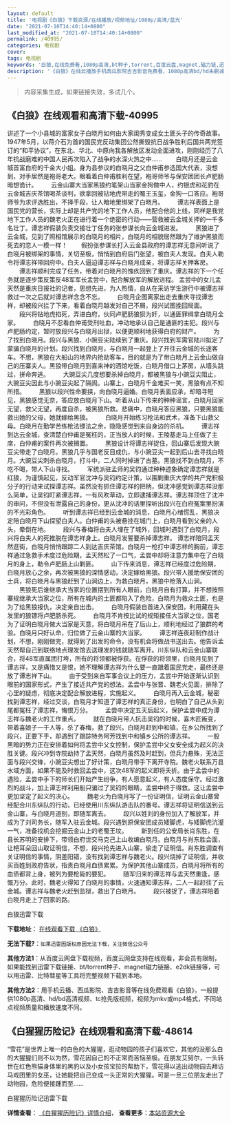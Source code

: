 ```yaml
---
layout: default
title: '电视剧《白狼》下载资源/在线播放/视频地址/1080p/高清/蓝光'
date: "2021-07-10T14:40:14+0800"
last_modified_at: "2021-07-10T14:40:14+0800"
permalink: /40995/
categories: 电视剧
cover:
tags: 电视剧
keywords: '白狼,在线免费看,1080p高清,bt种子,torrent,百度云盘,magnet,磁力链,迅雷下载资源'
description: '《白狼》在线云播放手机西瓜影院吉吉影音免费看，1080p高清bd/hd未删减完整版和tc抢先枪版，mkv/mp4格式，附带bt/torrent种子、magnet/磁力链、百度云盘、网盘资源迅雷下载链接'
---
```


>内容采集生成，如果链接失效，多试几个。


## 《白狼》在线观看和高清下载-40995

讲述了一个小县城的富家女子白晓月如何由大家闺秀变成女土匪头子的传奇故事。1947年5月，以蒋介石为首的国民党反动集团公然撕毁抗日战争胜利后国共两党签订的“和平协议”，在东北、华北、中原向我各解放区发动全面进攻，刚刚经历了八年抗战磨难的中国人民再次陷入了战争的水深火热之中…… 　　白晓月还是云金城首富白府的千金大小姐。身为县参议的白晓月之父白仲甫参选国大代表，没想到，对手居然是袍哥老大。眼看着白仲甫胜利在望，袍哥师爷与保安团团长卢肥肠暗想诡计。 　　云金山寨大当家黑狼约笔架山当家金狗做中人，约银虎和花豹在云金城吉庆茶馆喝茶谈判，欲拿回被钻地虎带走的蜀王玉玺，金狗一口答应。袍哥师爷为求评选胜出，不择手段，让人暗地里绑架了白晓月。 　　谭志祥表面上是国民党的营长，实际上却是共产党的地下工作人员，他配合他的上线，同样是我党地下工作人员的魏老火正在进行着一个绝密的行动——营救被云金城关押的一千多名壮丁。谭志祥假装负责交接壮丁任务的张参谋长向云金城进发。 　　黑狼进了云金城，见到了照相馆展示的白晓月的相片，白晓月的相貌居然跟为了维护黑狼而死去的恋人一模一样！ 　　假扮张参谋长打入云金县政府的谭志祥无意间听说了白晓月被绑架的事情，关切至极，悄悄到白府后门张望，被白夫人发现。白夫人勒令将谭志祥带回府中。白夫人逼迫谭志祥与白晓月成亲，将谭志祥关押客房。 　　谭志祥顺利完成了任务，带着对白晓月的愧疚回到了重庆。谭志祥的下一个任务就是逐步策反策反48军军长孟尝中，配合解放军的解放进程。 孟尝中的女儿孟天然是重庆日报社的记者，思想先进，为人热情，自从在采访学生游行中被谭志祥救过一次之后就对谭志祥念念不忘。 　　白晓月企图离家出走去重庆寻找谭志祥，却被段兴拦了下来，看着白晓月越发对自己不屑，段兴试图挽回局面。 　　段兴将钻地虎掐死，弄进白府，伙同卢肥肠狼狈为奸，以通匪罪缉拿白晓月全家。 　　白晓月不忍看白仲甫受刑吐血，冲动地承认自己是通匪的主犯。段兴与卢肥肠约定，暂时放段兴与白晓月出狱，以便更顺利地获得白府的财产。 　　为了找到白晓月。段兴与黑狼、小豌豆尖陆续到了重庆。段兴找到军需官陆川拟定了蒙骗白晓月的计划。段兴找到白晓月，与白晓月一起登上了开往云金城的长途客车。不想，黑狼在大船山的地界内抢劫客车，目的就是为了带白晓月上云金山做自己的压寨夫人。黑狼带白晓月到喜来神的酒馆吃饭，白晓月借口上茅房，从墙头跳过，拼命奔逃。 　　大豌豆尖几度想要杀掉白晓月，都被黑狼与小豌豆尖阻止，大豌豆尖因此与小豌豆尖起了隔阂。山寨上，白晓月千金难买一笑，黑狼有点不知所措。 　　黑狼以段兴性命要挟，向白晓月逼婚。白晓月表面应承，却暗寻短见，黑狼感觉无奈，答应放白晓月下山。听着从山下传来的种种谣言，白晓月回家无望，救父无望，再度自杀，被黑狼所救。悲痛中，白晓月答应黑狼，只要黑狼能救出她的父母，她就嫁给黑狼。 　　白晓月开始练习枪法和武术，准备下山救父母。白晓月在勤学苦练枪法镖法之余，隐隐感觉到来自身边的杀机。 　　谭志祥到达云金城，查清楚白仲甫是冤枉的，正当放人的时候，王陵基走马上任做了主席，白仲甫的案件再次被搁置。 　　黑狼设计将谭志祥捉住，回山寨后发现大豌豆尖带走了白晓月。黑狼几乎与国老反目成仇，与小豌豆尖一起到后山去寻找白晓月。大豌豆尖刺杀白晓月，打斗中，二人同时掉进了古墓。黑狼找不到白晓月，不吃不喝，带人下山寻找。 　　军统派驻孟师的吴钧通过种种迹象确定谭志祥就是红狼，为谨慎起见，反动军官沈冲与吴钧约定计策，以围剿重庆大学的共产党积极分子的行动来试探谭志祥。虽然没有抓住谭志祥的把柄，但沈冲感觉到谭志祥没那么简单，让吴钧盯紧谭志祥，一有风吹草动，立即逮捕谭志祥。谭志祥顶住了沈冲的审问，不但没有泄露自己的身份，更从沈冲的话里探听出段兴在白府冤案里扮演的不光彩角色。 　　听到谭志祥已经到云金城的消息，白晓月心绪慌乱，黑狼决定陪白晓月下山探望白夫人。白仲甫的头被悬挂在城门上，白晓月看到父亲的人头，晕倒在地。 　　段兴与春梅将白夫人埋在了城外，回城时遇到了白晓月，段兴将白夫人的死推脱在谭志祥身上。白晓月发誓要杀掉谭志祥。 谭志祥陪同孟天然逛街，白晓月悄悄跟踪二人到达吉庆茶馆。白晓月一枪打中谭志祥的胸前，谭志祥通过急救手术度过危险期，孟天然松了一口气，孟尝中却将注意力集中在了白晓月的身上，勒令卢肥肠上山剿匪。 　　山下传来消息，谭志祥已经度过危险期，白晓月放心之余，再次被黑狼的深情感动，决定嫁给黑狼。段兴带人援助保安团的士兵，将白晓月与黑狼赶到了山涧边上，为救白晓月，黑狼中枪落入山涧。 　　黑狼死后谁继承大当家的位置摆到所有人眼前，白晓月自有打算，并不想按照寨规继承大当家之位，所有在城内的土匪都陷入了危险，白晓月为救众土匪，也是为了给黑狼报仇，决定亲自出击。 　　白晓月假装自首进入保安团，利用藏在头发里的狼镖将卢肥肠杀死。 　　白晓月不肯按比试的规矩接任大当家之位，国老为了证明白晓月做大当家是天意，将白晓月吊在了后山上，顺利地经过了狼群的考验。白晓月只好认命，归位做了云金山寨的大当家。 　　谭志祥连夜赶制作战计划，不想，刚刚做完，就得到了出发的命令，没有机会将做战书送出去。他告诉孟天然帮自己到联络地点理发馆去送理发的钱就随军离开。川东纵队和云金山寨联合，将48军直属团打垮，所有的将领都被俘获。在俘获的将领里，白晓月见到了谭志祥，又是痛惜又是恨，她不理解谭志祥为什么要一直跟着国民党走，最终还是放了谭志祥下山。 　　由于受到来自军事会议上的压力，孟尝中开始逐渐认识到眼前的国家形式，产生了接近共产党的想法。孟尝中与张晋、魏老火见面，排除了心里的疑虑，彻底决定配合解放进程，实施起义。 　　白晓月再入云金城，秘密找到谭志祥，经过交谈，白晓月才知道了谭志祥的真正身份，也明白了自己从头到尾都冤枉了谭志祥，悔恨万分。 　　孟尝中决定五天后起义，保护孟尝中成为谭志祥与魏老火的工作重点。 　　就在白晓月带人抗击吴钧的时候，喜木匠叛变，带着喜娘子一干人等，杀了春梅，救了段兴。白晓月赶到中和镇，在乡公所找到了段兴，正要下手，却遇到了跟踪特务阿芳找到中和镇乡公所的谭志祥。 　　一股黑暗的势力正在安排着如何将孟尝中父女控制，保护孟尝中父女安全成为起义的决胜关键。段兴冲到寺院劫持了孟天然，白晓月虽然及时赶到，但兵力悬殊，无法正面与段兴交锋，小豌豆尖想出了好计策，白晓月带手下离开寺院。魏老火联系万县水域方面，如果不能及时救回孟尝中，这次48军的起义即将夭折。由于孟尝中的遇险，孟尝中手下的师长们开始产生纷争，有人愿意起义，有人态度保守。经过激烈的战斗，加上谭志祥利用船只骗过了吴钧的眼睛，孟尝中终于得救。这让孟尝中更加坚定了起义的决心。 　　魏老火为白晓月写了一份证明信，证明云金山寨曾经配合川东纵队的行动，已经使用川东纵队游击队的番号。谭志祥将证明信送到云金山寨，与白晓月道别，即随军离去。 　　段兴以姓刘的身份加入了解放军，并成为了刘司务长，随军入驻云金城。段兴遇到原保安团成员矮脚虎，与矮脚虎沆瀣一气，准备找机会挖掘云金山上的老蜀王坟。 　　新到任的公安局长肖东胜，在县长苏明的安排下，带领白府世交马克己上山收编白晓月。白晓月与肖东胜会面，让杷耳朵回山取证明信，不想，段兴抢先进入山寨，偷走了证明信。肖东胜调查有关证明信的事情，阴差阳错，没有找到谭志祥与魏老火。段兴烧掉了证明信，并收买百姓到政府告状，指责白晓月血债累累。为保护其他山寨成员，白晓月将所有的血债都背上身，被列为要枪毙的要犯。 　　随军归来的谭志祥与孟天然重逢，感慨万分。此时，魏老火得知了白晓月的事情，火速通知谭志祥，二人一起赶往了云金城。谭志祥与魏老火赶到监狱，救出了白晓月。 　　段兴被捉了，谭志祥陪着白晓月走上了回家的路。


白狼迅雷下载

**下载地址**： [在线观看下载 《白狼》](https://www.993dy.com//vod-detail-id-11327.html) 


**无法下载?**：`如果迅雷因版权原因无法下载，关注微信公众号 `

**其他方法1**：从百度云网盘下载视频，百度云网盘支持在线观看，非会员有限制，如果能找到迅雷下载链接、bt/torrent种子、magnet磁力链接、e2dk链接等，可以用迅雷、比特彗星等工具将完整视频下载到本地。

**其他方法2**：用手机云播、西瓜影院、吉吉影音等在线免费观看《白狼》，一般提供1080p高清、hd/bd高清视频、tc抢先版视频，视频为mkv或mp4格式，不同站点视频质量和播放速度不同。


## 《白猩猩历险记》在线观看和高清下载-48614

“雪花”是世界上唯一的白色的大猩猩，逛动物园的孩子们喜欢它，其他的没那么白的大猩猩们则不以为然，雪花因自己的不正常而苦恼至极。在朋友艾努尔，一头转世在红色熊猫身体里的黑豹以及小女孩宝拉的帮助下，雪花得以逃出动物园去拜访马戏团里的女巫，让她能把自己变成一头正常的大猩猩。可是一旦三位朋友走出了动物园，危险便接踵而至……


白猩猩历险记迅雷下载

**详情查看**： [《白猩猩历险记》详情介绍](/movie/48614/)， **查看更多**：[本站资源大全](/movie/t/all/)

